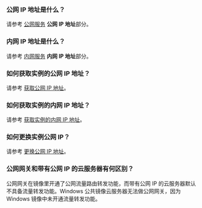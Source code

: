 ### 公网 IP 地址是什么？

请参考 [公网服务](https://intl.cloud.tencent.com/document/product/213/5224) **公网 IP 地址**部分。

### 内网 IP 地址是什么？

请参考 [内网服务](https://intl.cloud.tencent.com/document/product/213/5225) **内网 IP 地址**部分。

### 如何获取实例的公网 IP 地址？

请参考 [获取公网 IP 地址](https://intl.cloud.tencent.com/document/product/213/17940)。

### 如何获取实例的内网 IP 地址？

请参考 [获取实例的内网 IP 地址](https://intl.cloud.tencent.com/document/product/213/17941)。

### 如何更换实例公网 IP？

请参考 [更换公网 IP 地址](https://intl.cloud.tencent.com/document/product/213/16642)。

### 公网网关和带有公网 IP 的云服务器有何区别？

公网网关在镜像里开通了公网流量路由转发功能，而带有公网 IP 的云服务器默认不具备流量转发功能。Windows 公共镜像云服务器无法做公网网关，因为 Windows 镜像中未开通流量转发功能。
